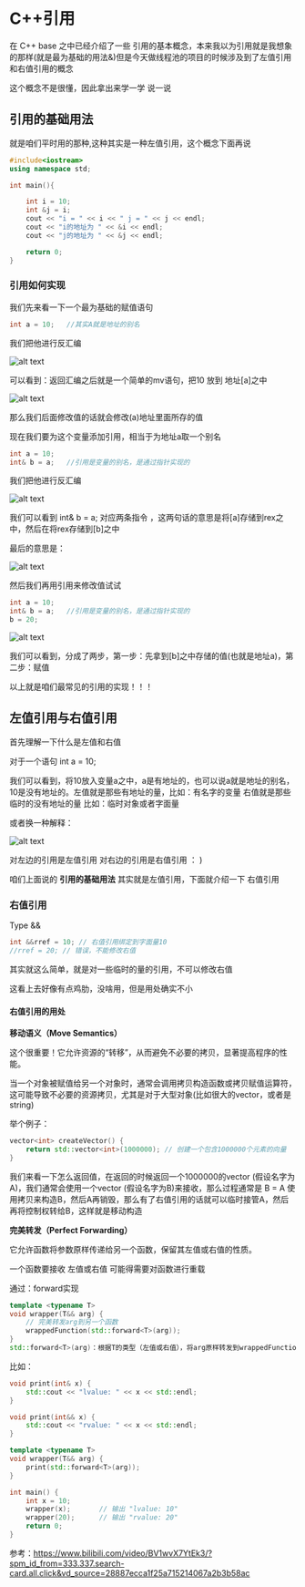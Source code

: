 # C++引用
在 C++ base 之中已经介绍了一些 引用的基本概念，本来我以为引用就是我想象的那样(就是最为基础的用法&)但是今天做线程池的项目的时候涉及到了左值引用和右值引用的概念

这个概念不是很懂，因此拿出来学一学 说一说

## 引用的基础用法
就是咱们平时用的那种,这种其实是一种左值引用，这个概念下面再说

```cpp
#include<iostream>
using namespace std;

int main(){

    int i = 10;
	int &j = i;
	cout << "i = " << i << " j = " << j << endl;
	cout << "i的地址为 " << &i << endl;
	cout << "j的地址为 " << &j << endl;

    return 0;
}
```

### 引用如何实现

我们先来看一下一个最为基础的赋值语句

```cpp
int a = 10;   //其实A就是地址的别名
```

我们把他进行反汇编

![alt text](0_images/1_赋值反汇编.png)

可以看到：返回汇编之后就是一个简单的mv语句，把10 放到 地址[a]之中

![alt text](0_images/2_地址表.png)

那么我们后面修改值的话就会修改(a)地址里面所存的值

现在我们要为这个变量添加引用，相当于为地址a取一个别名

```cpp
int a = 10;
int& b = a;   //引用是变量的别名，是通过指针实现的
```

我们把他进行反汇编

![alt text](0_images/3_引用反汇编.png)

我们可以看到 int& b = a; 对应两条指令 ，这两句话的意思是将[a]存储到rex之中，然后在将rex存储到[b]之中

最后的意思是：

![alt text](0_images/4_地址表.png)


然后我们再用引用来修改值试试

```cpp
int a = 10;
int& b = a;   //引用是变量的别名，是通过指针实现的
b = 20;
```

![alt text](0_images/5_引用修改值反汇编.png)

我们可以看到，分成了两步，第一步：先拿到[b]之中存储的值(也就是地址a)，第二步：赋值

以上就是咱们最常见的引用的实现！！！

## 左值引用与右值引用

首先理解一下什么是左值和右值

对于一个语句 int a = 10;

我们可以看到，将10放入变量a之中，a是有地址的，也可以说a就是地址的别名，10是没有地址的。左值就是那些有地址的量，比如：有名字的变量 右值就是那些临时的没有地址的量 比如：临时对象或者字面量

或者换一种解释：

![alt text](0_images/2_地址表.png)

对左边的引用是左值引用 对右边的引用是右值引用  ： )


咱们上面说的 **引用的基础用法** 其实就是左值引用，下面就介绍一下 右值引用

### 右值引用

Type &&
```cpp
int &&rref = 10; // 右值引用绑定到字面量10
//rref = 20; // 错误，不能修改右值
```

其实就这么简单，就是对一些临时的量的引用，不可以修改右值

这看上去好像有点鸡肋，没啥用，但是用处确实不小

#### 右值引用的用处

**移动语义（Move Semantics）**

这个很重要！它允许资源的“转移”，从而避免不必要的拷贝，显著提高程序的性能。

当一个对象被赋值给另一个对象时，通常会调用拷贝构造函数或拷贝赋值运算符，这可能导致不必要的资源拷贝，尤其是对于大型对象(比如很大的vector，或者是string)

举个例子：

```cpp
vector<int> createVector() {
    return std::vector<int>(1000000); // 创建一个包含1000000个元素的向量
}
```

我们来看一下怎么返回值，在返回的时候返回一个1000000的vector (假设名字为A)，我们通常会使用一个vector (假设名字为B)来接收，那么过程通常是 B = A 使用拷贝来构造B，然后A再销毁，那么有了右值引用的话就可以临时接管A，然后再将控制权转给B，这样就是移动构造


**完美转发（Perfect Forwarding）**

它允许函数将参数原样传递给另一个函数，保留其左值或右值的性质。

一个函数要接收 左值或右值 可能得需要对函数进行重载

通过：forward实现

```cpp
template <typename T>
void wrapper(T&& arg) {
    // 完美转发arg到另一个函数
    wrappedFunction(std::forward<T>(arg));
}
std::forward<T>(arg)：根据T的类型（左值或右值），将arg原样转发到wrappedFunction。
```

比如：

```cpp
void print(int& x) {
    std::cout << "lvalue: " << x << std::endl;
}

void print(int&& x) {
    std::cout << "rvalue: " << x << std::endl;
}

template <typename T>
void wrapper(T&& arg) {
    print(std::forward<T>(arg));
}

int main() {
    int x = 10;
    wrapper(x);       // 输出 "lvalue: 10"
    wrapper(20);      // 输出 "rvalue: 20"
    return 0;
}
```

参考：https://www.bilibili.com/video/BV1wvX7YtEk3/?spm_id_from=333.337.search-card.all.click&vd_source=28887ecca1f25a715214067a2b3b58ac
